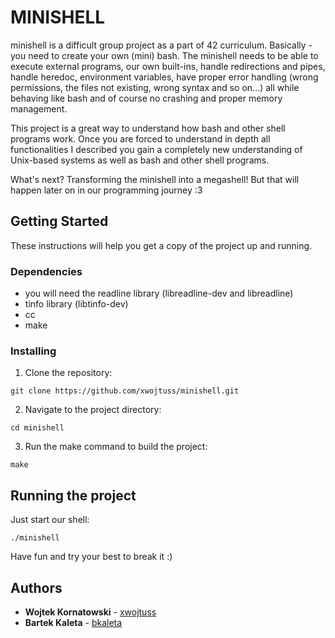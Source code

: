 # MINISHELL

minishell is a difficult group project as a part of 42 curriculum. Basically - you need to create your own (mini) bash. The minishell needs to be able to execute external programs, our own built-ins, handle redirections and pipes, handle heredoc, environment variables, have proper error handling (wrong permissions, the files not existing, wrong syntax and so on...) all while behaving like bash and of course no crashing and proper memory management.

This project is a great way to understand how bash and other shell programs work. Once you are forced to understand in depth all functionalities I described you gain a completely new understanding of Unix-based systems as well as bash and other shell programs.

What's next? Transforming the minishell into a megashell! But that will happen later on in our programming journey :3

## Getting Started

These instructions will help you get a copy of the project up and running.

### Dependencies

- you will need the readline library (libreadline-dev and libreadline)
- tinfo library (libtinfo-dev)
- cc
- make

### Installing

1. Clone the repository:
```
git clone https://github.com/xwojtuss/minishell.git
```

2. Navigate to the project directory:
```
cd minishell
```

3. Run the make command to build the project:
```
make
```

## Running the project

Just start our shell:
```
./minishell
```
Have fun and try your best to break it :)


## Authors

* **Wojtek Kornatowski** - [xwojtuss](https://github.com/xwojtuss)
* **Bartek Kaleta** - [bkaleta](https://github.com/bkaleta)
